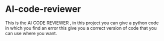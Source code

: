 # AI-code-reviewer
This is the AI CODE REVIEWER , in this project you can give a python code in which you find an error this give you a correct version of code that you can use where you want.
